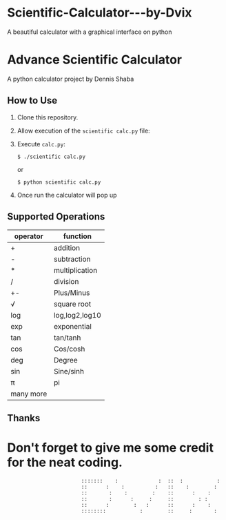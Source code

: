 # Scientific-Calculator---by-Dvix
A beautiful calculator with a graphical interface on python
# Advance Scientific Calculator
A python calculator project by Dennis Shaba

## How to Use
1. Clone this repository.
2. Allow execution of the `scientific calc.py` file:
3. Execute `calc.py`:

    ```
    $ ./scientific calc.py
    ```

    or

    ```
    $ python scientific calc.py
    ```

4. Once run the calculator will pop up

## Supported Operations
| operator |    function    |
|----------|----------------|
| +        | addition       |
| -        | subtraction    |
| *        | multiplication |
| /        | division       |
| +-       | Plus/Minus     |
| √        | square root    |
| log      | log,log2,log10 |
| exp      |  exponential   |
| tan      |   tan/tanh     |
| cos      |   Cos/cosh     |
| deg      |   Degree       |
| sin      |   Sine/sinh    |
|  π       |   pi           |
| many more|                |
## Thanks
# Don't forget to give me some credit for the neat coding.

                            :::::::    :             :  ::  :           :
                            ::      :    :          :   ::    :        :
                            ::       :    :        :    ::      :    :
                            ::       :      :     :     ::        : :
                            ::      :        :   :      ::      :    :
                            ::::::::           :        ::     :       :

